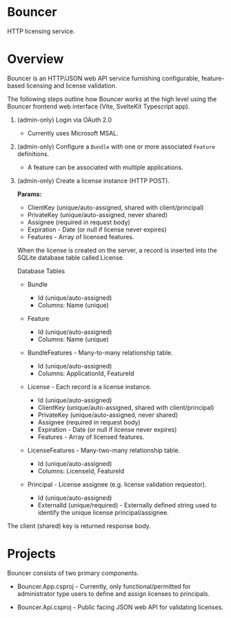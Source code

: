 # Bouncer

HTTP licensing service.

# Overview

Bouncer is an HTTP/JSON web API service furnishing configurable, feature-based licensing and license validation.

The following steps outline how Bouncer works at the high level using the Bouncer frontend web interface (Vite, SvelteKit Typescript app).

1) (admin-only) Login via OAuth 2.0

    - Currently uses Microsoft MSAL.

2) (admin-only) Configure a `Bundle` with one or more associated `Feature` definitions.
    
    - A feature can be associated with multiple applications.

3) (admin-only) Create a license instance (HTTP POST).
   
   **Params:**
    
    - ClientKey (unique/auto-assigned, shared with client/principal)
    - PrivateKey (unique/auto-assigned, never shared)
    - Assignee (required in request body)
    - Expiration - Date (or null if license never expires)
    - Features - Array of licensed features.

    When the license is created on the server, a record is inserted into the SQLite database table called License.
    
    Database Tables

    - Bundle 
        
        - Id (unique/auto-assigned)
        - Columns: Name (unique)

    - Feature

        - Id (unique/auto-assigned)
        - Columns: Name (unique)

    - BundleFeatures - Many-to-many relationship table.

        - Id (unique/auto-assigned)
        - Columns: ApplicationId, FeatureId

    - License - Each record is a license instance.

        - Id (unique/auto-assigned)
        - ClientKey (unique/auto-assigned, shared with client/principal)
        - PrivateKey (unique/auto-assigned, never shared)
        - Assignee (required in request body)
        - Expiration - Date (or null if license never expires)
        - Features - Array of licensed features.

    - LicenseFeatures - Many-two-many relationship table.

        - Id (unique/auto-assigned)
        - Columns: LicenseId, FeatureId

    - Principal - License assignee (e.g. license validation requestor).

        - Id (unique/auto-assigned)
        - ExternalId (unique/required) - Externally defined string used to identify the unique license principal/assignee.

The client (shared) key is returned response body.

# Projects

Bouncer consists of two primary components.

- Bouncer.App.csproj - Currently, only functional/permitted for administrator type users to define and assign licenses to principals.

- Bouncer.Api.csproj - Public facing JSON web API for validating licenses.
